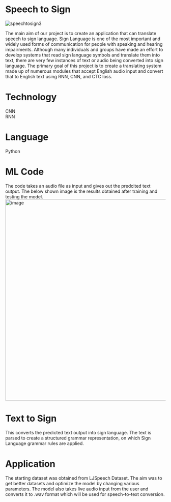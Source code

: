# Speech to Sign
![speechtosign3](https://user-images.githubusercontent.com/84968542/229211470-44aa8cf8-f46c-44de-99c8-a2a96e47eaad.png)

The main aim of our project is to create an application that can translate speech to sign language. Sign Language is one of the most important and widely used forms of communication for people with speaking and hearing impairments. Although many individuals and groups have made an effort to develop systems that read sign language symbols and translate them into text, there are very few instances of text or audio being converted into sign language. The primary goal of this project is to create a translating system made up of numerous modules that accept English audio input and convert that to English text using RNN, CNN, and CTC loss.
# Technology
CNN<br />
RNN
# Language
Python
# ML Code
The code takes an audio file as input and gives out the predcited text output. 
The below shown image is the results obtained after training and testing the model.
<img width="633" alt="image" src="https://user-images.githubusercontent.com/84968542/229286356-77b8a88f-70ea-4e20-9143-cd2ccdd4a2b1.png">

# Text to Sign
This converts the predicted text output into sign language. The text is parsed to create a structured grammar representation, on which Sign Language grammar rules are applied.
# Application
The starting dataset was obtained from LJSpeech Dataset. The aim was to get better datasets and optimize the model by changing various parameters. The model also takes live audio input from the user and converts it to .wav format which will be used for speech-to-text conversion.
